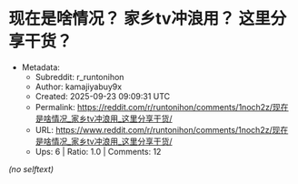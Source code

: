 # 现在是啥情况？ 家乡tv冲浪用？ 这里分享干货？

- Metadata:
  - Subreddit: r_runtonihon
  - Author: kamajiyabuy9x
  - Created: 2025-09-23 09:09:31 UTC
  - Permalink: https://reddit.com/r/runtonihon/comments/1noch2z/现在是啥情况_家乡tv冲浪用_这里分享干货/
  - URL: https://www.reddit.com/r/runtonihon/comments/1noch2z/现在是啥情况_家乡tv冲浪用_这里分享干货/
  - Ups: 6 | Ratio: 1.0 | Comments: 12

_(no selftext)_

